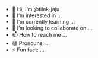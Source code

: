 - 👋 Hi, I’m @tilak-jaju
- 👀 I’m interested in ...
- 🌱 I’m currently learning ...
- 💞️ I’m looking to collaborate on ...
- 📫 How to reach me ...
- 😄 Pronouns: ...
- ⚡ Fun fact: ...

<!---
tilak-jaju/tilak-jaju is a ✨ special ✨ repository because its `README.md` (this file) appears on your GitHub profile.
You can click the Preview link to take a look at your changes.
--->
